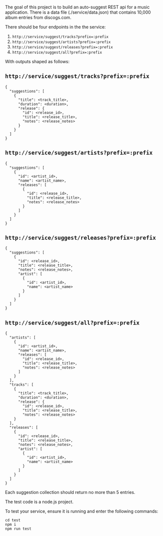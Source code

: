 
The goal of this project is to build an auto-suggest REST api for a music application. There is a data file (./service/data.json) that contains 10,000 album entries from discogs.com.

There should be four endpoints in the the service:

1. `http://service/suggest/tracks?prefix=:prefix`
2. `http://service/suggest/artists?prefix=:prefix`
3. `http://service/suggest/releases?prefix=:prefix`
4. `http://service/suggest/all?prefix=:prefix`

With outputs shaped as follows:

## `http://service/suggest/tracks?prefix=:prefix`
```
{
  "suggestions": [
    {
      "title": <track_title>,
      "duration": <duration>,
      "release": {
        "id": <release_id>,
        "title": <release_title>,
        "notes": <release_notes>
      }
    }
  ]
}
```

## `http://service/suggest/artists?prefix=:prefix`
```
{
  "suggestions": [
    {
      "id": <artist_id>,
      "name": <artist_name>,
      "releases": [
        {
          "id": <release_id>,
          "title": <release_title>,
          "notes": <release_notes>
        }
      ]
    }
  ]
}
```

## `http://service/suggest/releases?prefix=:prefix`
```
{
  "suggestions": [
    {
      "id": <release_id>,
      "title": <release_title>,
      "notes": <release_notes>,
      "artist": [
        {
          "id": <artist_id>,
          "name": <artist_name>
        }
      ]
    }
  ]
}
```

## `http://service/suggest/all?prefix=:prefix`
```
{
  "artists": [
    {
      "id": <artist_id>,
      "name": <artist_name>,
      "releases": [
        "id": <release_id>,
        "title": <release_title>,
        "notes": <release_notes>
      ]
    }
  ],
  "tracks": [
    {
      "title": <track_title>,
      "duration": <duration>,
      "release": {
        "id": <release_id>,
        "title": <release_title>,
        "notes": <release_notes>
    }
  ],
  "releases": [
    {
      "id": <release_id>,
      "title": <release_title>,
      "notes": <release_notes>,
      "artist": [
        {
          "id": <artist_id>,
          "name": <artist_name>
        }
      ]
    }
  ]
}
```

Each suggestion collection should return no more than 5 entries.

The test code is a node.js project.

To test your service, ensure it is running and enter the following commands:

```
cd test
npm i
npm run test
```



